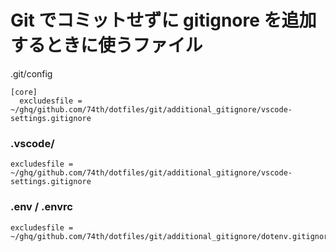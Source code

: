# Git でコミットせずに gitignore を追加するときに使うファイル

.git/config

```
[core]
  excludesfile = ~/ghq/github.com/74th/dotfiles/git/additional_gitignore/vscode-settings.gitignore
```

### .vscode/

```
excludesfile = ~/ghq/github.com/74th/dotfiles/git/additional_gitignore/vscode-settings.gitignore
```

### .env / .envrc

```
excludesfile = ~/ghq/github.com/74th/dotfiles/git/additional_gitignore/dotenv.gitignore
```
